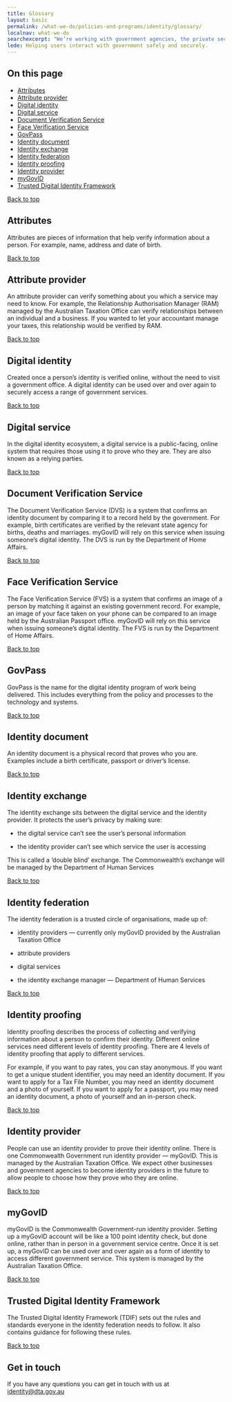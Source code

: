 ```yaml
---
title: Glossary
layout: basic
permalink: /what-we-do/policies-and-programs/identity/glossary/
localnav: what-we-do
searchexcerpt: "We’re working with government agencies, the private sector and the public to design and implement a digital identity solution for the Australia."
lede: Helping users interact with government safely and securely.
---
```

<nav class="index-links">
  <h2>On this page</h2>
  <ul class="none au-link-list">
    <li><a href="#attributes">Attributes</a></li>
    <li><a href="#attribute-provider">Attribute provider</a></li>
    <li><a href="#digital-identity">Digital identity</a></li>
    <li><a href="#digital-service">Digital service</a></li>
    <li><a href="#document-verification-service">Document Verification Service</a></li>
    <li><a href="#face-verification-service">Face Verification Service</a></li>
    <li><a href="#govpass">GovPass</a></li>
    <li><a href="#identity-document">Identity document</a></li>
    <li><a href="#identity-exchange">Identity exchange</a></li>
    <li><a href="#identity-federation">Identity federation</a></li>
    <li><a href="#identity-proofing">Identity proofing</a></li>
    <li><a href="#identity-provider">Identity provider</a></li>
    <li><a href="#mygovid">myGovID</a></li>
    <li><a href="#trusted-digital-identity-framework">Trusted Digital Identity Framework</a></li>
  </ul>
</nav>

<a href="#content" class="back-to-top">Back to top</a>

<h2 id="attributes">Attributes</h2>

<p dir="ltr">Attributes are pieces of information that help verify information about a person. For example, name, address and date of birth.</p>


<a href="#content" class="back-to-top">Back to top</a>

<h2 dir="ltr" id="attribute-provider">Attribute provider</h2>

<p dir="ltr">An attribute provider can verify something about you which a service may need to know. For example, the Relationship Authorisation Manager (RAM) managed by the Australian Taxation Office can verify relationships between an individual and a business. If you wanted to let your accountant manage your taxes, this relationship would be verified by RAM.</p>


<a href="#content" class="back-to-top">Back to top</a>

<h2 dir="ltr" id="digital-identity">Digital identity</h2>

<p dir="ltr">Created once a person’s identity is verified online, without the need to visit a government office. A digital identity can be used over and over again to securely access a range of government services.</p>


<a href="#content" class="back-to-top">Back to top</a>

<h2 dir="ltr" id="digital-service">Digital service</h2>

<p dir="ltr">In the digital identity ecosystem, a digital service is a public-facing, online system that requires those using it to prove who they are. They are also known as a relying parties.</p>


<a href="#content" class="back-to-top">Back to top</a>

<h2 dir="ltr" id="document-verification-service">Document Verification Service</h2>

<p dir="ltr">The Document Verification Service (DVS) is a system that confirms an identity document by comparing it to a record held by the government. For example, birth certificates are verified by the relevant state agency for births, deaths and marriages. myGovID will rely on this service when issuing someone’s digital identity. The DVS is run by the Department of Home Affairs.</p>


<a href="#content" class="back-to-top">Back to top</a>

<h2 dir="ltr" id="face-verification-service">Face Verification Service</h2>

<p dir="ltr">The Face Verification Service (FVS) is a system that confirms an image of a person by matching it against an existing government record. For example, an image of your face taken on your phone can be compared to an image held by the Australian Passport office. myGovID will rely on this service when issuing someone’s digital identity. The FVS is run by the Department of Home Affairs.</p>


<a href="#content" class="back-to-top">Back to top</a>

<h2 id="govpass">GovPass</h2>

<p>GovPass is the name for the digital identity program of work being delivered. This includes everything from the policy and processes to the technology and systems.&nbsp;</p>


<a href="#content" class="back-to-top">Back to top</a>

<h2 dir="ltr" id="identity-document">Identity document</h2>

<p dir="ltr">An identity document is a physical record that proves who you are. Examples include a birth certificate, passport or driver’s license.</p>


<a href="#content" class="back-to-top">Back to top</a>

<h2 dir="ltr" id="identity-exchange">Identity exchange</h2>

<p dir="ltr">The identity exchange sits between the digital service and the identity provider. It protects the user’s privacy by making sure:</p>
<ul><li dir="ltr">
<p dir="ltr">the digital service can’t see the user’s personal information</p>
</li>
<li dir="ltr">
<p dir="ltr">the identity provider can’t see which service the user is accessing</p>
</li>
</ul><p dir="ltr">This is called a ‘double blind’ exchange. The Commonwealth’s exchange will be managed by the Department of Human Services</p>


<a href="#content" class="back-to-top">Back to top</a>

<h2 dir="ltr" id="identity-federation">Identity federation</h2>

<p dir="ltr">The identity federation is a trusted circle of organisations, made up of:</p>
<ul><li dir="ltr">
<p dir="ltr">identity providers — currently only myGovID provided by the Australian Taxation Office</p>
</li>
<li dir="ltr">
<p dir="ltr">attribute providers</p>
</li>
<li dir="ltr">
<p dir="ltr">digital services</p>
</li>
<li dir="ltr">
<p dir="ltr">the identity exchange manager — Department of Human Services</p>
</li>
</ul>

<a href="#content" class="back-to-top">Back to top</a>

<h2 dir="ltr" id="identity-proofing">Identity proofing</h2>

<p dir="ltr">Identity proofing describes the process of collecting and verifying information about a person to confirm their identity. Different online services need different levels of identity proofing. There are 4 levels of identity proofing that apply to different services.</p>
<p dir="ltr">For example, if you want to pay rates, you can stay anonymous. If you want to get a unique student identifier, you may need an identity document. If you want to apply for a Tax File Number, you may need an identity document and a photo of yourself. If you want to apply for a passport, you may need an identity document, a photo of yourself and an in-person check.</p>


<a href="#content" class="back-to-top">Back to top</a>

<h2 dir="ltr" id="identity-provider">Identity provider</h2>

<p dir="ltr">People can use an identity provider to prove their identity online. There is one Commonwealth Government run identity provider — myGovID. This is managed by the Australian Taxation Office. We expect other businesses and government agencies to become identity providers in the future to allow people to choose how they prove who they are online.</p>


<a href="#content" class="back-to-top">Back to top</a>

<h2 dir="ltr" id="mygovid">myGovID</h2>

<p dir="ltr">myGovID is the Commonwealth Government-run identity provider. Setting up a myGovID account will be like a 100 point identity check, but done online, rather than in person in a government service centre. Once it is set up, a myGovID can be used over and over again as a form of identity to access different government service. This system is managed by the Australian Taxation Office.</p>


<a href="#content" class="back-to-top">Back to top</a>

<h2 dir="ltr" id="trusted-digital-identity-framework">Trusted Digital Identity Framework</h2>

<p dir="ltr">The Trusted Digital Identity Framework (TDIF) sets out the rules and standards everyone in the identity federation needs to follow. It also contains guidance for following these rules.</p>

<a href="#content" class="back-to-top">Back to top</a>

## Get in touch

If you have any questions you can get in touch with us at [identity@dta.gov.au](mailto:identity@dta.gov.au)
